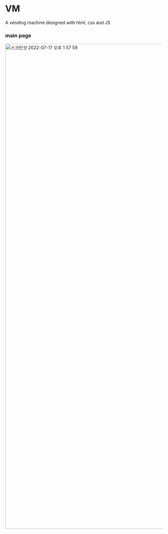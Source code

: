 # VM

A vending machine designed with html, css and JS

### main page

<img width="1552" alt="스크린샷 2022-07-17 오후 1 57 59" src="https://user-images.githubusercontent.com/71339719/179384618-c9f7fc0b-0604-4fce-9b40-eee85249d248.png">
